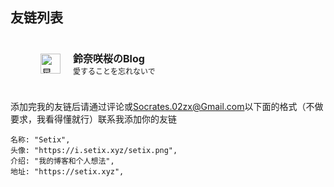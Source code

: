 ## 友链列表

<style>
.friend-card {
  display: flex;
  align-items: center;
  width: 100%;
  min-height: 48px;
  text-decoration: none !important;
  color: inherit;
  outline: none !important;
  border: none !important;
  box-sizing: border-box;
  transition: background 0.2s;
  padding-left: 20px; /* 卡片整体左侧留白 */
}
.friend-card:focus,
.friend-card:hover {
  outline: none !important;
  border: none !important;
  text-decoration: none !important;
  background: #f5f5f5;
}
.friend-card img {
  margin-left: 20px;           /* 保证头像紧贴卡片左侧 */
  margin-right: 20px;        /* 头像与文字间距 */
}
</style>

<table style="border-collapse:separate; border-spacing:0 10px;">
<tr>
    <td style="padding:8px 8px; width:320px;">
      <a href="https://blog.sakura.ink/" target="_blank" class="friend-card">
        <img src="https://q2.qlogo.cn/headimg_dl?dst_uin=2731443459&spec=5" width="32" height="32" alt="星辰の笔记头像"/>
        <div>
          <b>鈴奈咲桜のBlog</b><br/>
          <span style="font-size:12px;">愛することを忘れないで</span>
        </div>
      </a>
    </td>
</table>

添加完我的友链后请通过评论或[Socrates.02zx@Gmail.com](mailto:Socrates.02zx@Gmail.com)以下面的格式（不做要求，我看得懂就行）联系我添加你的友链

```
名称: "Setix",
头像: "https://i.setix.xyz/setix.png",
介绍: "我的博客和个人想法",
地址: "https://setix.xyz",
```
